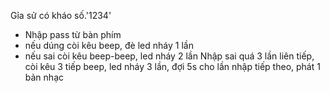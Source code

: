 Gỉa sử có kháo số.'1234'
+ Nhập pass từ bàn phím
+ nếu dúng còi kêu beep, đè led nháy 1 lần
+ nếu sai còi kêu beep-beep, led nháy 2 lần
Nhập sai quá 3 lần liên tiếp, còi kêu 3 tiếp beep, led nháy 3 lần, đợi 5s cho lần nhập tiếp theo, phát 1 bản nhạc
